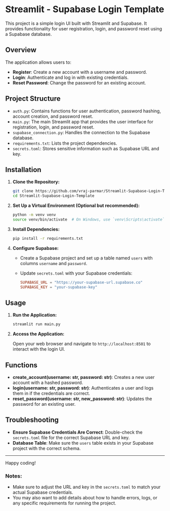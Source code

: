 # Streamlit - Supabase Login Template

This project is a simple login UI built with Streamlit and Supabase. It provides functionality for user registration, login, and password reset using a Supabase database.

## Overview

The application allows users to:
- **Register**: Create a new account with a username and password.
- **Login**: Authenticate and log in with existing credentials.
- **Reset Password**: Change the password for an existing account.

## Project Structure

- `auth.py`: Contains functions for user authentication, password hashing, account creation, and password reset.
- `main.py`: The main Streamlit app that provides the user interface for registration, login, and password reset.
- `supabase_connection.py`: Handles the connection to the Supabase database.
- `requirements.txt`: Lists the project dependencies.
- `secrets.toml`: Stores sensitive information such as Supabase URL and key.

## Installation

1. **Clone the Repository:**

   ```bash
   git clone https://github.com/vraj-parmar/Streamlit-Supabase-Login-Template.git
   cd Streamlit-Supabase-Login-Template
   ```

2. **Set Up a Virtual Environment (Optional but recommended):**

   ```bash
   python -m venv venv
   source venv/bin/activate  # On Windows, use `venv\Scripts\activate`
   ```

3. **Install Dependencies:**

   ```bash
   pip install -r requirements.txt
   ```

4. **Configure Supabase:**

   - Create a Supabase project and set up a table named `users` with columns `username` and `password`.
   - Update `secrets.toml` with your Supabase credentials:

     ```toml
     SUPABASE_URL = "https://your-supabase-url.supabase.co"
     SUPABASE_KEY = "your-supabase-key"
     ```

## Usage

1. **Run the Application:**

   ```bash
   streamlit run main.py
   ```

2. **Access the Application:**

   Open your web browser and navigate to `http://localhost:8501` to interact with the login UI.

## Functions

- **create_account(username: str, password: str)**: Creates a new user account with a hashed password.
- **login(username: str, password: str)**: Authenticates a user and logs them in if the credentials are correct.
- **reset_password(username: str, new_password: str)**: Updates the password for an existing user.

## Troubleshooting

- **Ensure Supabase Credentials Are Correct**: Double-check the `secrets.toml` file for the correct Supabase URL and key.
- **Database Table**: Make sure the `users` table exists in your Supabase project with the correct schema.

---

Happy coding!

### Notes:
- Make sure to adjust the URL and key in the `secrets.toml` to match your actual Supabase credentials.
- You may also want to add details about how to handle errors, logs, or any specific requirements for running the project.
